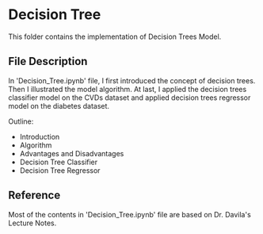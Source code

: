 # Decision Tree

This folder contains the implementation of Decision Trees Model.

## File Description
In 'Decision_Tree.ipynb' file, I first introduced the concept of decision trees. Then I illustrated the model algorithm. At last, I applied the decision trees classifier model on the CVDs dataset and applied decision trees regressor model on the diabetes dataset.

Outline:
- Introduction
- Algorithm
- Advantages and Disadvantages
- Decision Tree Classifier
- Decision Tree Regressor

## Reference
Most of the contents in 'Decision_Tree.ipynb' file are based on Dr. Davila's Lecture Notes.